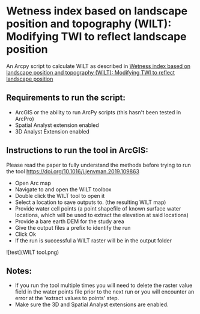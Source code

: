 # Wetness index based on landscape position and topography (WILT): Modifying TWI to reflect landscape position

An Arcpy script to calculate WILT as described in [Wetness index based on landscape position and topography (WILT): Modifying TWI to reflect landscape position](https://doi.org/10.1016/j.jenvman.2019.109863)

## Requirements to run the script:

+ ArcGIS or the ability to run ArcPy scripts (this hasn't been tested in ArcPro)
+ Spatial Analyst extension enabled
+ 3D Analyst Extension enabled

## Instructions to run the tool in ArcGIS:

Please read the paper to fully understand the methods before trying to run the tool https://doi.org/10.1016/j.jenvman.2019.109863

+ Open Arc map
+ Navigate to and open the WILT toolbox
+ Double click the WILT tool to open it
+ Select a location to save outputs to. (the resulting WILT map)
+ Provide water cell points (a point shapefile of known surface water locations, which will be used to extract the elevation at said locations)
+ Provide a bare earth DEM for the study area
+ Give the output files a prefix to identify the run
+ Click Ok
+ If the run is successful a WILT raster will be in the output folder

![test](WILT tool.png)

## Notes:

+ If you run the tool multiple times you will need to delete the raster value field in the water points file prior to the next run or you will encounter an error at the 'extract values to points' step.
+ Make sure the 3D and Spatial Analyst extensions are enabled.
